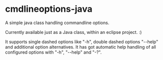 cmdlineoptions-java
===============

A simple java class handling commandline options.

Currently available just as a Java class, within an eclipse project. :)

It supports single dashed options like "-h", double dashed options "--help" and additional option alternatives.
It has got automatic help handling of all configured options with "-h", "--help" and "-?".

